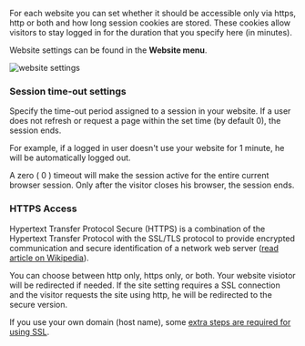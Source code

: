 For each website you can set whether it should be accessible only via
https, http or both and how long session cookies are stored. These
cookies allow visitors to stay logged in for the duration that you
specify here (in minutes).

Website settings can be found in the **Website menu**.

![website settings](wbsitesettings.png)

### Session time-out settings

Specify the time-out period assigned to a session in your website. If a
user does not refresh or request a page within the set time (by default
0), the session ends.

For example, if a logged in user doesn't use your website for 1 minute,
he will be automatically logged out.

A zero ( 0 ) timeout will make the session active for the entire current
browser session. Only after the visitor closes his browser, the session
ends.

### HTTPS Access

Hypertext Transfer Protocol Secure (HTTPS) is a combination of the
Hypertext Transfer Protocol with the SSL/TLS protocol to provide
encrypted communication and secure identification of a network web
server ([read article on
Wikipedia](http://en.wikipedia.org/wiki/HTTP_Secure)).

You can choose between http only, https only, or both. Your website
visiotor will be redirected if needed. If the site setting requires a
SSL connection and the visitor requests the site using http, he will be
redirected to the secure version.

If you use your own domain (host name), some [extra steps are required
for using
SSL](https://www.copernica.com/en/support/your-website-in-copernica-through-secure-https).
